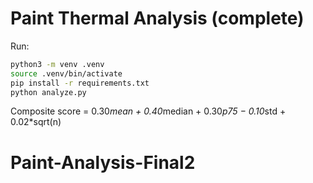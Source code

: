 # Paint Thermal Analysis (complete)

Run:
```bash
python3 -m venv .venv
source .venv/bin/activate
pip install -r requirements.txt
python analyze.py
```
Composite score = 0.30*mean + 0.40*median + 0.30*p75 − 0.10*std + 0.02*sqrt(n)
# Paint-Analysis-Final2
